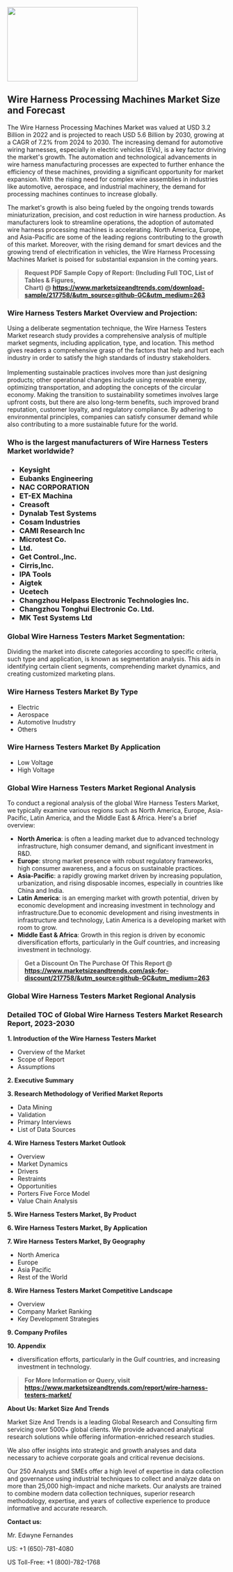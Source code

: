 <p><img class="alignnone size-medium wp-image-20088" src="https://ffe5etoiles.com/wp-content/uploads/2024/12/MST1-300x171.png" alt="" width="300" height="171" /></p><h2>Wire Harness Processing Machines Market Size and Forecast</h2><p>The Wire Harness Processing Machines Market was valued at USD 3.2 Billion in 2022 and is projected to reach USD 5.6 Billion by 2030, growing at a CAGR of 7.2% from 2024 to 2030. The increasing demand for automotive wiring harnesses, especially in electric vehicles (EVs), is a key factor driving the market's growth. The automation and technological advancements in wire harness manufacturing processes are expected to further enhance the efficiency of these machines, providing a significant opportunity for market expansion. With the rising need for complex wire assemblies in industries like automotive, aerospace, and industrial machinery, the demand for processing machines continues to increase globally.</p><p>The market's growth is also being fueled by the ongoing trends towards miniaturization, precision, and cost reduction in wire harness production. As manufacturers look to streamline operations, the adoption of automated wire harness processing machines is accelerating. North America, Europe, and Asia-Pacific are some of the leading regions contributing to the growth of this market. Moreover, with the rising demand for smart devices and the growing trend of electrification in vehicles, the Wire Harness Processing Machines Market is poised for substantial expansion in the coming years.</p></p><blockquote id="" class=""><strong>Request PDF Sample Copy of Report: (Including Full TOC, List of Tables &amp; Figures, Chart)&nbsp;@&nbsp;<strong><a href="https://www.marketsizeandtrends.com/download-sample/217758/&utm_source=github-GC&utm_medium=263" target="_blank">https://www.marketsizeandtrends.com/download-sample/217758/&utm_source=github-GC&utm_medium=263</a></strong></strong></blockquote><h3 id="" class="">Wire Harness Testers Market&nbsp;Overview and Projection:</h3><p id="" class="">Using a deliberate segmentation technique, the Wire Harness Testers Market research study provides a comprehensive analysis of multiple market segments, including application, type, and location. This method gives readers a comprehensive grasp of the factors that help and hurt each industry in order to satisfy the high standards of industry stakeholders. <br /> <br />Implementing sustainable practices involves more than just designing products; other operational changes include using renewable energy, optimizing transportation, and adopting the concepts of the circular economy. Making the transition to sustainability sometimes involves large upfront costs, but there are also long-term benefits, such improved brand reputation, customer loyalty, and regulatory compliance. By adhering to environmental principles, companies can satisfy consumer demand while also contributing to a more sustainable future for the world.</p><h3 id="" class="">Who is the largest manufacturers of&nbsp;Wire Harness Testers Market worldwide?</h3><h3 class=""><p><ul><li>Keysight </li><li> Eubanks Engineering </li><li> NAC CORPORATION </li><li> ET-EX Machina </li><li> Creasoft </li><li> Dynalab Test Systems </li><li> Cosam Industries </li><li> CAMI Research Inc </li><li> Microtest Co. </li><li> Ltd. </li><li> Get Control.,Inc. </li><li> Cirris,Inc. </li><li> IPA Tools </li><li> Aigtek </li><li> Ucetech </li><li> Changzhou Helpass Electronic Technologies Inc. </li><li> Changzhou Tonghui Electronic Co. Ltd. </li><li> MK Test Systems Ltd</li></ul></p></h3><h3 id="" class="">Global&nbsp;Wire Harness Testers Market Segmentation:</h3><p id="" class="">Dividing the market into discrete categories according to specific criteria, such type and application, is known as segmentation analysis. This aids in identifying certain client segments, comprehending market dynamics, and creating customized marketing plans.</p><h3 id="" class="">Wire Harness Testers Market&nbsp;By Type</h3><p><p><ul><li>Electric</li><li> Aerospace</li><li> Automotive Inudstry</li><li> Others</p></li></ul></p></p><h3 id="" class="">Wire Harness Testers Market&nbsp;By Application</h3><p class=""><p><ul><li>Low Voltage</li><li> High Voltage</li></ul></p></p><h3 id="" class="">Global Wire Harness Testers Market Regional Analysis</h3><p id="" class="">To conduct a regional analysis of the global Wire Harness Testers Market, we typically examine various regions such as North America, Europe, Asia-Pacific, Latin America, and the Middle East &amp; Africa. Here's a brief overview:</p><ul><li><strong>North America</strong>: is often a leading market due to advanced technology infrastructure, high consumer demand, and significant investment in R&amp;D.</li><li><strong>Europe</strong>: strong market presence with robust regulatory frameworks, high consumer awareness, and a focus on sustainable practices.</li><li><strong>Asia-Pacific</strong>: a rapidly growing market driven by increasing population, urbanization, and rising disposable incomes, especially in countries like China and India.</li><li><strong>Latin America</strong>: is an emerging market with growth potential, driven by economic development and increasing investment in technology and infrastructure.Due to economic development and rising investments in infrastructure and technology, Latin America is a developing market with room to grow.</li><li><strong>Middle East &amp; Africa</strong>: Growth in this region is driven by economic diversification efforts, particularly in the Gulf countries, and increasing investment in technology.</li></ul><blockquote id="" class=""><strong>Get a Discount On The Purchase Of This Report @ <strong><a href="https://www.marketsizeandtrends.com/ask-for-discount/217758/&utm_source=github-GC&utm_medium=263" target="_blank">https://www.marketsizeandtrends.com/ask-for-discount/217758/&utm_source=github-GC&utm_medium=263</a></strong></strong></blockquote><h3 id="" class="">Global Wire Harness Testers Market Regional Analysis</h3><h3 id="" class="">Detailed TOC of Global Wire Harness Testers Market Research Report, 2023-2030</h3><p id="" class=""><strong>1. Introduction of the Wire Harness Testers Market</strong></p><ul><li>Overview of the Market</li><li>Scope of Report</li><li>Assumptions</li></ul><p id="" class=""><strong>2. Executive Summary</strong></p><p id="" class=""><strong>3. Research Methodology of Verified Market Reports</strong></p><ul><li>Data Mining</li><li>Validation</li><li>Primary Interviews</li><li>List of Data Sources</li></ul><p id="" class=""><strong>4. Wire Harness Testers Market Outlook</strong></p><ul><li>Overview</li><li>Market Dynamics</li><li>Drivers</li><li>Restraints</li><li>Opportunities</li><li>Porters Five Force Model</li><li>Value Chain Analysis</li></ul><p id="" class=""><strong>5. Wire Harness Testers Market, By Product</strong></p><p id="" class=""><strong>6. Wire Harness Testers Market, By Application</strong></p><p id="" class=""><strong>7. Wire Harness Testers Market, By Geography</strong></p><ul><li>North America</li><li>Europe</li><li>Asia Pacific</li><li>Rest of the World</li></ul><p id="" class=""><strong>8. Wire Harness Testers Market Competitive Landscape</strong></p><ul><li>Overview</li><li>Company Market Ranking</li><li>Key Development Strategies</li></ul><p id="" class=""><strong>9. Company Profiles</strong></p><p id="" class=""><strong>10. Appendix</strong></p><ul><li>diversification efforts, particularly in the Gulf countries, and increasing investment in technology.</li></ul><blockquote id="" class=""><strong>For More Information or Query, visit <strong><strong><a href="https://www.marketsizeandtrends.com/report/wire-harness-testers-market/" target="_blank">https://www.marketsizeandtrends.com/report/wire-harness-testers-market/</a></strong></strong></strong></blockquote><p id="" class=""><strong>About Us: Market Size And Trends</strong></p><p id="" class="">Market Size And Trends is a leading Global Research and Consulting firm servicing over 5000+ global clients. We provide advanced analytical research solutions while offering information-enriched research studies.</p><p id="" class="">We also offer insights into strategic and growth analyses and data necessary to achieve corporate goals and critical revenue decisions.</p><p id="" class="">Our 250 Analysts and SMEs offer a high level of expertise in data collection and governance using industrial techniques to collect and analyze data on more than 25,000 high-impact and niche markets. Our analysts are trained to combine modern data collection techniques, superior research methodology, expertise, and years of collective experience to produce informative and accurate research.</p><p id="" class=""><strong>Contact us:</strong></p><p id="" class="">Mr. Edwyne Fernandes</p><p id="" class="">US: +1 (650)-781-4080</p><p id="" class="">US Toll-Free: +1 (800)-782-1768</p>

